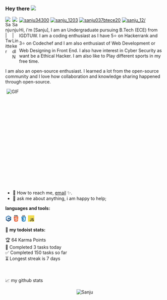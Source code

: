 ### Hey there <img src="https://media.giphy.com/media/hvRJCLFzcasrR4ia7z/giphy.gif" width="25px">
<a href="https://twitter.com/Sanju95444263">
  <img align="left" alt="Sanju | Twitter" width="22px" src="https://raw.githubusercontent.com/peterthehan/peterthehan/master/assets/twitter.svg" />
</a>
<a href="https://www.linkedin.com/in/sanju-515027205/">
  <img align="left" alt="Sanju | LinkedIN" width="22px" src="https://raw.githubusercontent.com/peterthehan/peterthehan/master/assets/linkedin.svg" />
</a>
<a href="https://instagram.com/sanju34300" target="blank"><img align="center" src="https://raw.githubusercontent.com/rahuldkjain/github-profile-readme-generator/master/src/images/icons/Social/instagram.svg" alt="sanju34300" height="30" width="40" /></a>
<a href="https://www.codechef.com/users/sanju_1203" target="blank"><img align="center" src="https://cdn.jsdelivr.net/npm/simple-icons@3.1.0/icons/codechef.svg" alt="sanju_1203" height="30" width="40" /></a>
<a href="https://www.hackerrank.com/sanju037btece20" target="blank"><img align="center" src="https://raw.githubusercontent.com/rahuldkjain/github-profile-readme-generator/master/src/images/icons/Social/hackerrank.svg" alt="sanju037btece20" height="30" width="40" /></a>
<a href="https://www.leetcode.com/sanju_12/" target="blank"><img align="center" src="https://raw.githubusercontent.com/rahuldkjain/github-profile-readme-generator/master/src/images/icons/Social/leet-code.svg" alt="sanju_12/" height="30" width="40" /></a>


<br />

Hi, i'm [Sanju], I am an Undergraduate pursuing B.Tech (ECE) from IGDTUW. I am a coding enthusiast as I have 5⭐ on Hackerrank and 3⭐ on Codechef and I am also enthusiast of Web Development or Web Designing in Front End. I also have interest in Cyber Security as want be a Ethical Hacker. I am also like to Play different sports in my free time.

I am also an open-source enthusiast. I learned a lot from the open-source community and I love how collaboration and knowledge sharing happened through open-source.


  <img align="right" alt="GIF" src="https://res.cloudinary.com/practicaldev/image/fetch/s--2bZIjPGC--/c_limit%2Cf_auto%2Cfl_progressive%2Cq_66%2Cw_880/https://dev-to-uploads.s3.amazonaws.com/i/d4tvukbt5mra37cvwklk.gif" width="500" height="320" />
  
- 💌 How to reach me, [email](anutanwer12@gmail.com) ✨. 
- 💬 ask me about anything, i am happy to help;

**languages and tools:**  

<code><img height="20" src="https://raw.githubusercontent.com/github/explore/80688e429a7d4ef2fca1e82350fe8e3517d3494d/topics/cpp/cpp.png"></code>
<code><img height="20" src="https://raw.githubusercontent.com/github/explore/80688e429a7d4ef2fca1e82350fe8e3517d3494d/topics/html/html.png"></code>
<code><img height="20" src="https://raw.githubusercontent.com/github/explore/80688e429a7d4ef2fca1e82350fe8e3517d3494d/topics/css/css.png"></code>
<code><img height="20" src="https://raw.githubusercontent.com/github/explore/80688e429a7d4ef2fca1e82350fe8e3517d3494d/topics/javascript/javascript.png"></code>



🚧 **my todoist stats:**
<!-- TODO-IST:START -->
🏆  64 Karma Points           
🌸  Completed 3 tasks today           
✅  Completed 150 tasks so far           
⏳  Longest streak is 7 days
<!-- TODO-IST:END -->

<br  />

📈 my github stats
<p align="center"> <img src="https://github-readme-stats.vercel.app/api?username=Sanju-github002&show_icons=true&theme=gotham" alt="Sanju" />
